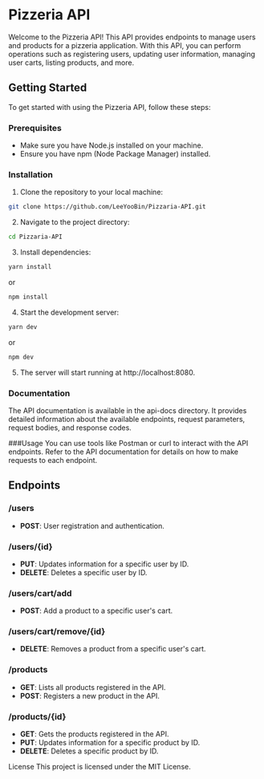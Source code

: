 # Pizzeria API
Welcome to the Pizzeria API! This API provides endpoints to manage users and products for a pizzeria application. With this API, you can perform operations such as registering users, updating user information, managing user carts, listing products, and more.

## Getting Started
To get started with using the Pizzeria API, follow these steps:

### Prerequisites
- Make sure you have Node.js installed on your machine.
- Ensure you have npm (Node Package Manager) installed.

### Installation
1. Clone the repository to your local machine:
 ```bash
git clone https://github.com/LeeYooBin/Pizzaria-API.git
 ```
2. Navigate to the project directory:
```bash
cd Pizzaria-API
```
3. Install dependencies:
```bash
yarn install
```
or
```bash
npm install
```
4. Start the development server:
```bash
yarn dev
```
or
```bash
npm dev
```
5. The server will start running at http://localhost:8080.

### Documentation
The API documentation is available in the api-docs directory. It provides detailed information about the available endpoints, request parameters, request bodies, and response codes.

###Usage
You can use tools like Postman or curl to interact with the API endpoints. Refer to the API documentation for details on how to make requests to each endpoint.

## Endpoints

### /users
- **POST**: User registration and authentication.

### /users/{id}
- **PUT**: Updates information for a specific user by ID.
- **DELETE**: Deletes a specific user by ID.

### /users/cart/add
- **POST**: Add a product to a specific user's cart.

### /users/cart/remove/{id}
- **DELETE**: Removes a product from a specific user's cart.

### /products
- **GET**: Lists all products registered in the API.
- **POST**: Registers a new product in the API.

### /products/{id}
- **GET**: Gets the products registered in the API.
- **PUT**: Updates information for a specific product by ID.
- **DELETE**: Deletes a specific product by ID.



License
This project is licensed under the MIT License.
